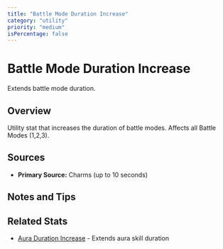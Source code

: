 ```yaml
---
title: "Battle Mode Duration Increase"
category: "utility"
priority: "medium"
isPercentage: false
---
```


# Battle Mode Duration Increase

Extends battle mode duration.

## Overview

Utility stat that increases the duration of battle modes. Affects all Battle Modes (1,2,3).

## Sources

- **Primary Source:** Charms (up to 10 seconds)

## Notes and Tips

## Related Stats

- [Aura Duration Increase](/stats/aura-duration-increase) - Extends aura skill duration